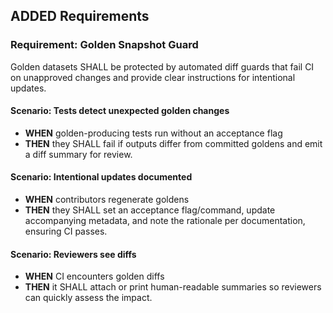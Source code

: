 ## ADDED Requirements

### Requirement: Golden Snapshot Guard

Golden datasets SHALL be protected by automated diff guards that fail CI on unapproved changes and provide clear instructions for intentional updates.

#### Scenario: Tests detect unexpected golden changes
- **WHEN** golden-producing tests run without an acceptance flag
- **THEN** they SHALL fail if outputs differ from committed goldens and emit a diff summary for review.

#### Scenario: Intentional updates documented
- **WHEN** contributors regenerate goldens
- **THEN** they SHALL set an acceptance flag/command, update accompanying metadata, and note the rationale per documentation, ensuring CI passes.

#### Scenario: Reviewers see diffs
- **WHEN** CI encounters golden diffs
- **THEN** it SHALL attach or print human-readable summaries so reviewers can quickly assess the impact.
